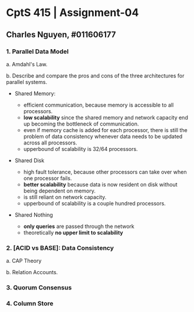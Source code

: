 # CptS 415 | Assignment-04

## Charles Nguyen, \#011606177

### **1. Parallel Data Model**

a. Amdahl's Law.

b. Describe and compare the pros and cons of the three architectures for parallel systems.

- Shared Memory:
  - efficient communication, because memory is accessible to all processors.
  - **low scalability** since the shared memory and network capacity end up becoming the bottleneck of communication.
  - even if memory cache is added for each processor, there is still the problem of data consistency whenever data needs to be updated across all processors. 
  - upperbound of scalability is 32/64 processors.

- Shared Disk
  - high fault tolerance, because other processors can take over when one processor fails.
  - **better scalability** because data is now resident on disk without being dependent on memory.
  - is still reliant on network capacity.
  - upperbound of scalability is a couple hundred processors.

- Shared Nothing
  - **only queries** are passed through the network
  - theoretically **no upper limit to scalability**

### **2. [ACID vs BASE]: Data Consistency**

a. CAP Theory

b. Relation Accounts.

### **3. Quorum Consensus**

### **4. Column Store**
